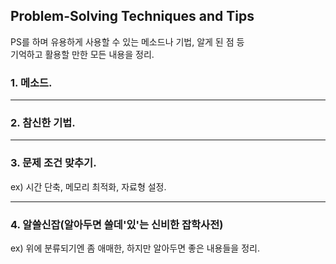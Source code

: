 ## Problem-Solving Techniques and Tips

PS를 하며 유용하게 사용할 수 있는 메소드나 기법, 알게 된 점 등  
기억하고 활용할 만한 모든 내용을 정리.  

### 1. 메소드.

------
### 2. 참신한 기법.

------
### 3. 문제 조건 맞추기.
ex) 시간 단축, 메모리 최적화, 자료형 설정.  

------
### 4. 알쓸신잡(알아두면 쓸데'있'는 신비한 잡학사전)
ex) 위에 분류되기엔 좀 애매한, 하지만 알아두면 좋은 내용들을 정리.